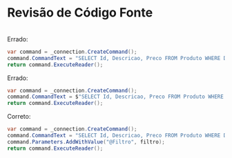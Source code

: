 # Revisão de Código Fonte
<br>

<div v-click="1">
Errado:

```csharp {all|all|2}
var command = _connection.CreateCommand();
command.CommandText = "SELECT Id, Descricao, Preco FROM Produto WHERE Descricao LIKE '" + filtro + "'";
return command.ExecuteReader();
```
</div>
<div v-click="3">
Errado:

```csharp {all|2}
var command = _connection.CreateCommand();
command.CommandText = $"SELECT Id, Descricao, Preco FROM Produto WHERE Descricao LIKE '%{filtro}%'";
return command.ExecuteReader();
```
</div>

<div v-click="5">
Correto:

```csharp {all|2-3}
var command = _connection.CreateCommand();
command.CommandText = "SELECT Id, Descricao, Preco FROM Produto WHERE Descricao LIKE @Filtro";
command.Parameters.AddWithValue("@Filtro", filtro);
return command.ExecuteReader();
```
</div>